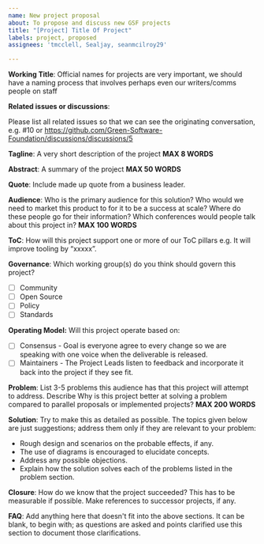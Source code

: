```yaml
---
name: New project proposal
about: To propose and discuss new GSF projects
title: "[Project] Title Of Project"
labels: project, proposed
assignees: 'tmcclell, Sealjay, seanmcilroy29'

---
```


**Working Title**: Official names for projects are very important, we should have a naming process that involves perhaps even our writers/comms people on staff

**Related issues or discussions**:

Please list all related issues so that we can see the originating conversation, e.g. #10 or https://github.com/Green-Software-Foundation/discussions/discussions/5

**Tagline**: A very short description of the project **MAX 8 WORDS**

**Abstract**: A summary of the project **MAX 50 WORDS**

**Quote**: Include made up quote from a business leader.

**Audience**: Who is the primary audience for this solution? Who would we need to market this product to for it to be a success at scale? Where do these people go for their information? Which conferences would people talk about this project in? **MAX 100 WORDS**

**ToC**: How will this project support one or more of our ToC pillars
e.g. It will improve tooling by “xxxxx”.

**Governance**: Which working group(s) do you think should govern this project?

- [ ] Community
- [ ] Open Source
- [ ] Policy
- [ ] Standards

**Operating Model:** Will this project operate based on:

- [ ] Consensus - Goal is everyone agree to every change so we are speaking with one voice when the deliverable is released.
- [ ] Maintainers - The Project Leads listen to feedback and incorporate it back into the project if they see fit. 

**Problem**: List 3-5 problems this audience has that this project will attempt to address. Describe Why is this project better at solving a problem compared to parallel proposals or implemented projects? **MAX 200 WORDS**

**Solution**: Try to make this as detailed as possible. The topics given below are just suggestions; address them only if they are relevant to your problem:
- Rough design and scenarios on the probable effects, if any.
- The use of diagrams is encouraged to elucidate concepts.
- Address any possible objections.
- Explain how the solution solves each of the problems listed in the problem section.

**Closure**: How do we know that the project succeeded? This has to be measurable if possible. Make references to successor projects, if any.

**FAQ**: Add anything here that doesn't fit into the above sections. It can be blank, to begin with; as questions are asked and points clarified use this section to document those clarifications.
